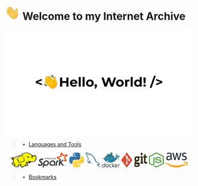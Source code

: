 # ︎<img title="hi" alt="Hi,it's me!" src="./Assets/hi.gif" width="40" height="40" /> Welcome to my Internet Archive

<!-- Work smarter, not harder -->



︎<img title="hi" alt="Hi,it's me!" src="./Assets/HelloWorld.gif"/>

<!--
身为一个程序员最重要的还是一定要有自己的作品    
能有一个作品和我的名字联系在一起，应当成为在职业生涯前期着意的方向   
这个作品是必须由我主导的————我自己的作品   
无论大小，无论用户多少，也无论star，维护下去
有一天它会成为你改变生活，改变角色，最理所应当的理由。  
-->


<!--我仔细的审视了一下自己的能力，想要写出改变世界的产品恐怕是很难完成了，所以讨巧选择了整理归纳记录总结，把这个当作自己的产品，认认真真输出内容，踏踏实实埋下一颗种子，短时间内可能没有结果，但坚持做了说不定就能带来意外的收获~👀-->


> * [Languages and Tools](https://github.com/sitJac/Marks/tree/main/Notes)
<p align="center">
	<img title="Hadoop" alt="Hadoop" src="./Assets/hadoop.svg" width="70" height="40" />
	<img title="Spark" alt="Spark" src="./Assets/apache_spark.svg" width="80" height="40" />
	<img title="Python" alt="Python" src="./Assets/python.svg" width="40" height="40" />
	<img title="MySQL" alt="MySQL" src="./Assets/mysql.svg" width="40" height="40" />
	<img title="Docker" alt="Docker" src="./Assets/docker.svg" height="40" />
	<img title="Git" alt="Git" src="./Assets/git.svg" width="70" height="40" />
	<img title="NodeJS" alt="NodeJS" src="./Assets/nodejs.svg" width="40" height="40" />	
	<img title="AWS" alt="AWS" src="./Assets/aws.svg" width="60" height="40" />
</p>

> * [Bookmarks](https://github.com/sitJac/Marks)
> 






